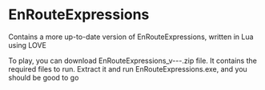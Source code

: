 # EnRouteExpressions
 Contains a more up-to-date version of EnRouteExpressions, written in Lua using LOVE

To play, you can download EnRouteExpressions_v---.zip file. It contains the required files to run. Extract it and run EnRouteExpressions.exe, and you should be good to go
